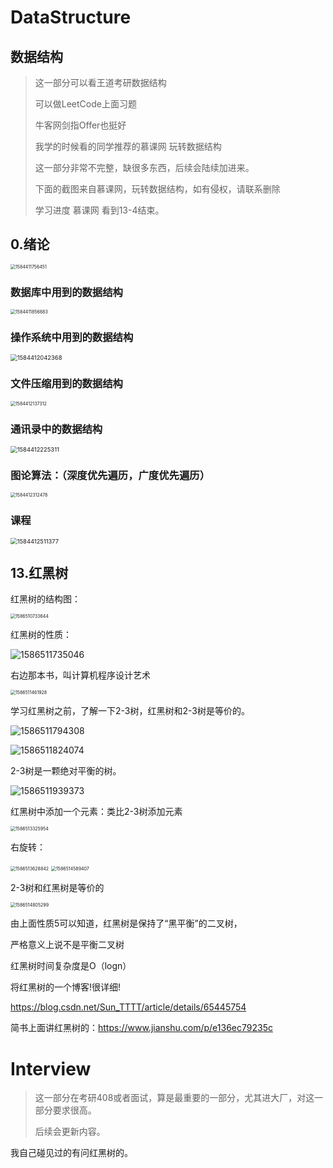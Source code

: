 # DataStructure

## 数据结构

>这一部分可以看王道考研数据结构
>
>可以做LeetCode上面习题
>
>牛客网剑指Offer也挺好
>
>我学的时候看的同学推荐的慕课网 玩转数据结构
>
>
>
>这一部分非常不完整，缺很多东西，后续会陆续加进来。
>
>下面的截图来自慕课网，玩转数据结构，如有侵权，请联系删除
>
>学习进度  慕课网 看到13-4结束。



## 0.绪论

<img src="../media/pictures/DataStructure.assets/1584411756451.png" alt="1584411756451" style="zoom:50%;" />

### 数据库中用到的数据结构

<img src="../media/pictures/DataStructure.assets/1584411856883.png" alt="1584411856883" style="zoom:50%;" />

### 操作系统中用到的数据结构

<img src="../media/pictures/DataStructure.assets/1584412042368.png" alt="1584412042368" style="zoom: 67%;" />

### 文件压缩用到的数据结构

<img src="../media/pictures/DataStructure.assets/1584412137312.png" alt="1584412137312" style="zoom:50%;" />

### 通讯录中的数据结构

<img src="../media/pictures/DataStructure.assets/1584412225311.png" alt="1584412225311" style="zoom: 67%;" />

### 图论算法：（深度优先遍历，广度优先遍历）

<img src="../media/pictures/DataStructure.assets/1584412312478.png" alt="1584412312478" style="zoom:50%;" />

### 课程

<img src="../media/pictures/DataStructure.assets/1584412511377.png" alt="1584412511377" style="zoom:67%;" />



## 13.红黑树

红黑树的结构图：

<img src="../media/pictures/DataStructure.assets/1586510733644.png" alt="1586510733644" style="zoom:50%;" />

红黑树的性质：

![1586511735046](../media/pictures/DataStructure.assets/1586511735046.png)

右边那本书，叫计算机程序设计艺术

<img src="../media/pictures/DataStructure.assets/1586511461928.png" alt="1586511461928" style="zoom:50%;" />

学习红黑树之前，了解一下2-3树，红黑树和2-3树是等价的。

![1586511794308](../media/pictures/DataStructure.assets/1586511794308.png)

![1586511824074](../media/pictures/DataStructure.assets/1586511824074.png)

2-3树是一颗绝对平衡的树。

![1586511939373](../media/pictures/DataStructure.assets/1586511939373.png)

红黑树中添加一个元素：类比2-3树添加元素

<img src="../media/pictures/DataStructure.assets/1586513325954.png" alt="1586513325954" style="zoom:50%;" />

右旋转：

<img src="../media/pictures/DataStructure.assets/1586513628842.png" alt="1586513628842" style="zoom:50%;" />

<img src="../media/pictures/DataStructure.assets/1586514589407.png" alt="1586514589407" style="zoom:50%;" />

2-3树和红黑树是等价的

<img src="../media/pictures/DataStructure.assets/1586514805299.png" alt="1586514805299" style="zoom:50%;" />

由上面性质5可以知道，红黑树是保持了“黑平衡”的二叉树，

严格意义上说不是平衡二叉树	

红黑树时间复杂度是O（logn）





将红黑树的一个博客!很详细!

https://blog.csdn.net/Sun_TTTT/article/details/65445754

简书上面讲红黑树的：https://www.jianshu.com/p/e136ec79235c



# Interview

> 这一部分在考研408或者面试，算是最重要的一部分，尤其进大厂，对这一部分要求很高。
>
> 后续会更新内容。



我自己碰见过的有问红黑树的。











